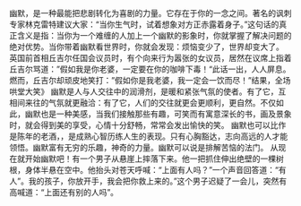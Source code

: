  幽默，是一种最能把悲剧转化为喜剧的力量。它存在于你的一念之间。著名的讽刺专家林克雷特建议大家：“当你生气时，试着想象对方正赤露着身子。”这句话的真正含义是指：当你为一个难缠的人加上一个幽默的影象时，你就掌握了解决问题的绝对优势。当你带着幽默看世界时，你就会发现：烦恼变少了，世界却变大了。
  英国前首相丘吉尔任国会议员时，有个向来行为嚣张的女议员，居然在议席上指着丘吉尔骂道：”假如我是你老婆，一定要在你的咖啡下毒！“此话一出，人人屏息。燃而，丘吉尔却顽皮地笑打：”假如你是我老婆，我一定会一饮而尽！”结果，全场哄堂大笑》
  幽默是人与人交往中的润滑剂，是暖和紧张气氛的使者。有了它，互相间来往的气氛就更融洽：有了它，人们的交往就更会更顺利，更自然。不仅如此，幽默也是一种美感，当我们接触那些有趣，可笑而有寓意深长的书，画及景象时，就会得到美的享受，心情十分舒畅，常常会发出愉快的笑。
  幽默也可以比作是陈年的老酒，，是成熟心智历练人生的表现。只有心胸豁达，志向高远的人才能领悟。幽默富有无穷的乐趣，神奇的力量。幽默可以说是排解苦恼的法门。
  从现在就开始幽默吧！有一个男子从悬崖上摔落下来。他一把抓住伸出绝壁的一棵树根，身体半悬在空中。他抬头对苍天呼喊：“上面有人吗？”一个声音回答道：“有人”。我的孩子，你放开手，我会把你救上来的。”这个男子迟疑了一会儿，突然有高喊道：“上面还有别的人吗”。